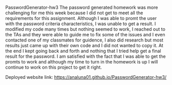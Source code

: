 PasswordGenerator-hw3
 The password generated homework was more challenging for me this week because I did not get to meet all the requirements for this assignment. Although I was able to promt the user with the password criteria characteristics, I was unable to get a result. I modified my code many times but nothing seemed to work, I reached out to the TAs and they were able to guide me to fix some of the issues and I even contacted one of my classmates for guidence, I also did research but most results just came up with their own code and I did not wanted to copy it. At the end I kept going back and forth and nothing that I tried help get a final result for the password. I am satisfied with the fact that I was able to get the promts to work and although my time to turn in the homework is up I will continue to work on this project to get it right. 

 Deployed website link: https://analuna01.github.io/PasswordGenerator-hw3/
